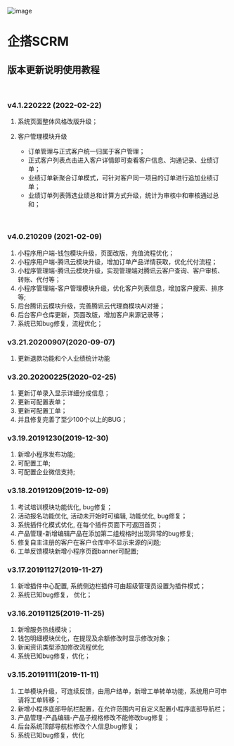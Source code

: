 ![image](https://qiwei.netbcloud.com/uploads/picture/未标题-3.png)
&emsp;

# 企搭SCRM
## 版本更新说明使用教程
&emsp;

### v4.1.220222 (2022-02-22)
1. 系统页面整体风格改版升级；
2. 客户管理模块升级
&emsp;

   * 订单管理与正式客户统一归属于客户管理；
   * 正式客户列表点击进入客户详情即可查看客户信息、沟通记录、业绩订单；
   * 业绩订单新聚合订单模式，可针对客户同一项目的订单进行追加业绩订单；
   * 业绩订单列表筛选业绩总和计算方式升级，统计为审核中和审核通过总和；

&emsp;

### v4.0.210209 (2021-02-09)
1. 小程序用户端-钱包模块升级，页面改版，充值流程优化；
2. 小程序用户端-腾讯云模块升级，增加订单产品详情获取，优化代付流程；
3. 小程序管理端-腾讯云模块升级，实现管理端对腾讯云客户查询、客户审核、转账、代付等；
4. 小程序管理端-客户管理模块升级，优化客户列表信息，增加客户搜索、排序等;
5. 后台腾讯云模块升级，完善腾讯云代理商模块AI对接；
6. 后台客户仓库更新，页面改版，增加客户来源记录等；
7. 系统已知bug修复，流程优化；
&emsp;

### v3.21.20200907(2020-09-07)
1. 更新退款功能和个人业绩统计功能
&emsp;

### v3.20.20200225(2020-02-25)
1. 更新订单录入显示详细分成信息；
2. 更新可配置表单；
3. 更新可配置工单；
4. 并且修复完善了至少100个以上的BUG；
&emsp;

### v3.19.20191230(2019-12-30)
1. 新增小程序发布功能;
2. 可配置工单;
3. 可配置企业微信支持;
&emsp;

### v3.18.20191209(2019-12-09)
1. 考试培训模块功能优化, bug修复；
2. 活动报名功能优化, 活动未开始时可编辑, 功能优化, bug修复；
3. 系统插件化模式优化, 在每个插件页面下可返回首页；
4. 产品管理-新增编辑产品在添加第二组规格时出现异常的bug修复;
5. 修复自主注册的客户在客户仓库中不显示来源的问题;
6. 工单反馈模块新增小程序页面banner可配置;
&emsp;

### v3.17.20191127(2019-11-27)
1. 新增插件中心配置, 系统侧边栏插件可由超级管理员设置为插件模式；
2. 系统已知bug修复， 优化；
&emsp;

### v3.16.20191125(2019-11-25)
1. 新增服务热线模块；
2. 钱包明细模块优化，在提现及余额修改时显示修改对象；
3. 新闻资讯类型添加修改流程优化
4. 系统已知bug修复，优化；
&emsp;

### v3.15.20191111(2019-11-11)
1. 工单模块升级，可连续反馈，由用户结单，新增工单转单功能，系统用户可申请将工单转移；
2. 新增小程序底部导航栏配置，在允许范围内可自定义配置小程序底部导航栏；
3. 产品管理-产品编辑-产品子规格修改不能修改bug修复；
4. 后台系统顶部导航栏修改个人信息bug修复；
5. 系统已知bug修复，优化
